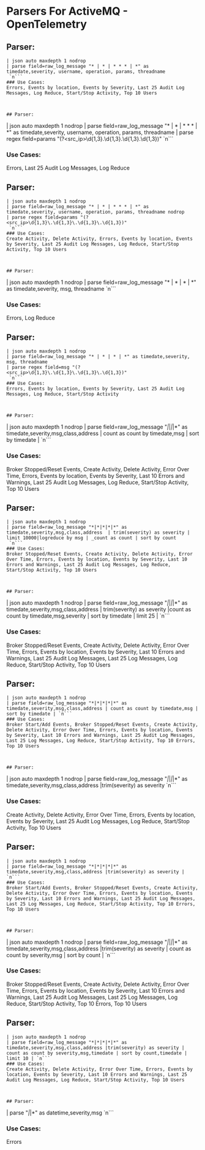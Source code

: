 # Parsers For ActiveMQ - OpenTelemetry

## Parser:
```
| json auto maxdepth 1 nodrop
| parse field=raw_log_message "* | * | * * * | *" as timedate,severity, username, operation, params, threadname
 `n```
### Use Cases:
Errors, Events by location, Events by Severity, Last 25 Audit Log Messages, Log Reduce, Start/Stop Activity, Top 10 Users



## Parser:
```
| json auto maxdepth 1 nodrop
| parse field=raw_log_message "* | * | * * * | *" as timedate,severity, username, operation, params, threadname 
| parse regex field=params "(?<src_ip>\d{1,3}\.\d{1,3}\.\d{1,3}\.\d{1,3})" 
 `n```
### Use Cases:
Errors, Last 25 Audit Log Messages, Log Reduce



## Parser:
```
| json auto maxdepth 1 nodrop
| parse field=raw_log_message "* | * | * * * | *" as timedate,severity, username, operation, params, threadname nodrop
| parse regex field=params "(?<src_ip>\d{1,3}\.\d{1,3}\.\d{1,3}\.\d{1,3})" 
 `n```
### Use Cases:
Create Activity, Delete Activity, Errors, Events by location, Events by Severity, Last 25 Audit Log Messages, Log Reduce, Start/Stop Activity, Top 10 Users



## Parser:
```
| json auto maxdepth 1 nodrop
| parse field=raw_log_message "* | * | * | *" as timedate,severity, msg, threadname 
 `n```
### Use Cases:
Errors, Log Reduce



## Parser:
```
| json auto maxdepth 1 nodrop
| parse field=raw_log_message "* | * | * | *" as timedate,severity, msg, threadname 
| parse regex field=msg "(?<src_ip>\d{1,3}\.\d{1,3}\.\d{1,3}\.\d{1,3})"
 `n```
### Use Cases:
Errors, Events by location, Events by Severity, Last 25 Audit Log Messages, Log Reduce, Start/Stop Activity



## Parser:
```
| json auto maxdepth 1 nodrop
| parse field=raw_log_message "*|*|*|*|*" as timedate,severity,msg,class,address  | count as count by timedate,msg | sort by timedate | `n```
### Use Cases:
Broker Stopped/Reset Events, Create Activity, Delete Activity, Error Over Time, Errors, Events by location, Events by Severity, Last 10 Errors and Warnings, Last 25 Audit Log Messages, Log Reduce, Start/Stop Activity, Top 10 Users



## Parser:
```
| json auto maxdepth 1 nodrop
| parse field=raw_log_message "*|*|*|*|*" as timedate,severity,msg,class,address  | trim(severity) as severity | limit 10000|logreduce by msg | _count as count | sort by count
 `n```
### Use Cases:
Broker Stopped/Reset Events, Create Activity, Delete Activity, Error Over Time, Errors, Events by location, Events by Severity, Last 10 Errors and Warnings, Last 25 Audit Log Messages, Log Reduce, Start/Stop Activity, Top 10 Users



## Parser:
```
| json auto maxdepth 1 nodrop
| parse field=raw_log_message "*|*|*|*|*" as timedate,severity,msg,class,address  | trim(severity) as severity |count as count by timedate,msg,severity | sort by timedate | limit 25 | `n```
### Use Cases:
Broker Stopped/Reset Events, Create Activity, Delete Activity, Error Over Time, Errors, Events by location, Events by Severity, Last 10 Errors and Warnings, Last 25 Audit Log Messages, Last 25 Log Messages, Log Reduce, Start/Stop Activity, Top 10 Users



## Parser:
```
| json auto maxdepth 1 nodrop
| parse field=raw_log_message "*|*|*|*|*" as timedate,severity,msg,class,address | count as count by timedate,msg | sort by timedate | `n```
### Use Cases:
Broker Start/Add Events, Broker Stopped/Reset Events, Create Activity, Delete Activity, Error Over Time, Errors, Events by location, Events by Severity, Last 10 Errors and Warnings, Last 25 Audit Log Messages, Last 25 Log Messages, Log Reduce, Start/Stop Activity, Top 10 Errors, Top 10 Users



## Parser:
```
| json auto maxdepth 1 nodrop
| parse field=raw_log_message "*|*|*|*|*" as timedate,severity,msg,class,address |trim(severity) as severity 
 `n```
### Use Cases:
Create Activity, Delete Activity, Error Over Time, Errors, Events by location, Events by Severity, Last 25 Audit Log Messages, Log Reduce, Start/Stop Activity, Top 10 Users



## Parser:
```
| json auto maxdepth 1 nodrop
| parse field=raw_log_message "*|*|*|*|*" as timedate,severity,msg,class,address |trim(severity) as severity | `n```
### Use Cases:
Broker Start/Add Events, Broker Stopped/Reset Events, Create Activity, Delete Activity, Error Over Time, Errors, Events by location, Events by Severity, Last 10 Errors and Warnings, Last 25 Audit Log Messages, Last 25 Log Messages, Log Reduce, Start/Stop Activity, Top 10 Errors, Top 10 Users



## Parser:
```
| json auto maxdepth 1 nodrop
| parse field=raw_log_message "*|*|*|*|*" as timedate,severity,msg,class,address |trim(severity) as severity | count as count by severity,msg | sort by count | `n```
### Use Cases:
Broker Stopped/Reset Events, Create Activity, Delete Activity, Error Over Time, Errors, Events by location, Events by Severity, Last 10 Errors and Warnings, Last 25 Audit Log Messages, Last 25 Log Messages, Log Reduce, Start/Stop Activity, Top 10 Errors, Top 10 Users



## Parser:
```
| json auto maxdepth 1 nodrop
| parse field=raw_log_message "*|*|*|*|*" as timedate,severity,msg,class,address |trim(severity) as severity | count as count by severity,msg,timedate | sort by count,timedate | limit 10 | `n```
### Use Cases:
Create Activity, Delete Activity, Error Over Time, Errors, Events by location, Events by Severity, Last 10 Errors and Warnings, Last 25 Audit Log Messages, Log Reduce, Start/Stop Activity, Top 10 Users



## Parser:
```
| parse "*|*|*" as datetime,severity,msg
 `n```
### Use Cases:
Errors


